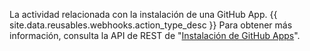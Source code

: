 La actividad relacionada con la instalación de una GitHub App. {{ site.data.reusables.webhooks.action_type_desc }} Para obtener más información, consulta la API de REST de "[Instalación de GitHub Apps](/v3/apps/)".